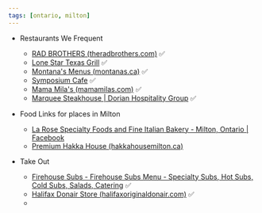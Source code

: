 ```yaml
---
tags: [ontario, milton]
---
```



- Restaurants We Frequent
	- [RAD BROTHERS (theradbrothers.com)](https://theradbrothers.com/) ✅
	- [Lone Star Texas Grill](https://lonestartexasgrill.com/menus) ✅
	- [Montana's Menus (montanas.ca)](https://www.montanas.ca/en/menu.html) ✅
	- [Symposium Cafe](https://symposiumcafe.com/patio-dining-menu) ✅
	- [Mama Mila's (mamamilas.com)](https://www.mamamilas.com/) ✅
	- [Marquee Steakhouse | Dorian Hospitality Group](https://dorianhospitality.com/marquee_steakhouse/) ✅ 

- Food Links for places in Milton
	- [La Rose Specialty Foods and Fine Italian Bakery - Milton, Ontario | Facebook](https://www.facebook.com/larosemilton)
	- [Premium Hakka House (hakkahousemilton.ca)](https://www.hakkahousemilton.ca/our-menu/)


- Take Out
	- [Firehouse Subs - Firehouse Subs Menu - Specialty Subs, Hot Subs, Cold Subs, Salads, Catering](https://www.firehousesubs.ca/our-food/) ✅
	- [Halifax Donair Store (halifaxoriginaldonair.com)](https://www.halifaxoriginaldonair.com/) ✅
	- 
